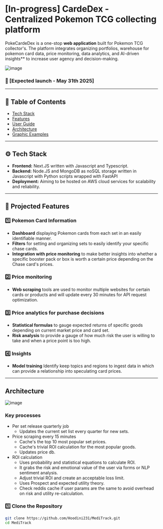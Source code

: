 # [In-progress] CardeDex - Centralized Pokemon TCG collecting platform

PokeCardeDex is a one-stop **web application** built for Pokemon TCG collector's. The platform integrates organizing portfolios, warehouse for pokemon card data, price monitoring, data analytics, and AI-driven insights** to increase user agency and decision-making.

![image](https://github.com/user-attachments/assets/b9250ad9-3026-4ace-b7a9-5b118579b933)



### 🔗 [Expected launch - May 31th 2025]

---

## 📌 Table of Contents

- [Tech Stack](#tech-stack)
- [Features](#features)
- [User Guide](#user-guide)
- [Architecture](#architecture)
- [Graphic Examples](#graphic-examples)

---

## ⚙️ Tech Stack

- **Frontend:** Next.JS written with Javascript and Typescript.
- **Backend:** Node.JS and MongoDB as noSQL storage written in Javascript with Python scripts wrapped with FastAPI
- **Deployment:** Aiming to be hosted on AWS cloud services for scalability and reliability.

---

## 🚀 Projected Features

### 1️⃣ **Pokemon Card Information**
- **Dashboard** displaying Pokemon cards from each set in an easily identifiable manner.
- **Filters** for setting and organizing sets to easily identify your specific chase cards.
- **Integration with price monitoring** to make better insights into whether a specific booster pack or box is worth a certain price depending on the Chase card's prices.

### 2️⃣ **Price monitoring**
- **Web scraping** tools are used to monitor multiple websites for certain cards or products and will update every 30 minutes for API request optimization.

### 3️⃣ **Price analytics for purchase decisions**
- **Statistical formulas** to gauge expected returns of specific goods depending on current market price and card set.
- **Risk analysis** to provide a gauge of how much risk the user is willing to take and when a price point is too high.

### 4️⃣ **Insights**
- **Model training** Identify keep topics and regions to ingest data in which can provide a relationship into speculating card prices.
---

## Architecture
![image](https://github.com/user-attachments/assets/75195040-b603-48e3-9c47-210808068006)
### Key processes
- Per set release quarterly job
  - Updates the current set list every quarter for new sets.
- Price scraping every 15 minutes
  - Cache's the top 10 most popular set prices.
  - Cache's trivial ROI calculation for the most popular goods.
  - Updates price db.
- ROI calculation
  - Uses probability and statistical equations to calculate ROI.
  - It grabs the risk and emotional value of the user via forms or NLP sentiment analysis.
  - Adjust trivial ROI and create an acceptable loss limit.
  - Uses Prospect and expected utility theory.
  - Check reddis cache if user params are the same to avoid overhead on risk and utility re-calculation.


### 1️⃣ Clone the Repository
```sh
git clone https://github.com/Hoodini231/MediTrack.git
cd MediTrack

